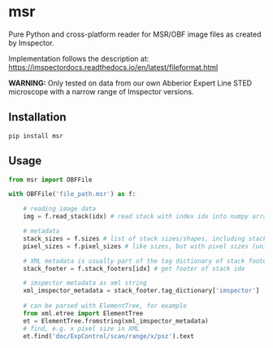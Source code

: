 # msr

Pure Python and cross-platform reader for MSR/OBF image files as created by Imspector.

Implementation follows the description at: https://imspectordocs.readthedocs.io/en/latest/fileformat.html

**WARNING:** Only tested on data from our own Abberior Expert Line STED microscope with a narrow range of Imspector versions.

## Installation

```
pip install msr
```

## Usage

```python
from msr import OBFFile

with OBFFile('file_path.msr') as f:

    # reading image data
    img = f.read_stack(idx) # read stack with index idx into numpy array

    # metadata
    stack_sizes = f.sizes # list of stack sizes/shapes, including stack and dimension names
    pixel_sizes = f.pixel_sizes # like sizes, but with pixel sizes (unit: meters)

    # XML metadata is usually part of the tag dictionary of stack footer
    stack_footer = f.stack_footers[idx] # get footer of stack idx

    # imspector metadata as xml string
    xml_imspector_metadata = stack_footer.tag_dictionary['imspector']
    
    # can be parsed with ElementTree, for example
    from xml.etree import ElementTree    
    et = ElementTree.fromstring(xml_imspector_metadata)
    # find, e.g. x pixel size in XML
    et.find('doc/ExpControl/scan/range/x/psz').text

```